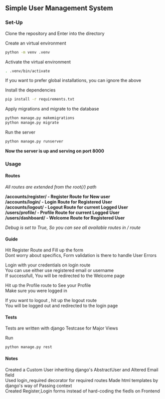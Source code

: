 ## Simple User Management System

### Set-Up

Clone the repository and Enter into the directory  

Create an virtual environment  
```bash
python -m venv .venv
```
   
Activate the virtual environment  
```bash
. .venv/bin/activate
```

If you want to prefer global installations, you can ignore the above  

Install the dependencies  
```bash
pip install -r requirements.txt
```

Apply migrations and migrate to the database  
```bash 
python manage.py makemigrations  
python manage.py migrate  
```

Run the server
```bash
python manage.py runserver
```

**Now the server is up and serving on port 8000**

### Usage

#### Routes 

*All routes are extended from the root(/) path*
  
**/accounts/register/ - Register Route  for New user**  
**/accounts/login/    - Login Route for Registered User**    
**/accounts/logout/   - Logout Route for current Logged User**   
**/users/profile/     - Profile Route for current Logged User**  
**/users/dashboard/   - Welcome Route for  Registered User**    

*Debug is set to True, So you can see all available routes in / route*

#### Guide

Hit Register Route and Fill up the form  
Dont worry about specifics, Form validation is there to handle User Errors  
   
Login with your credentials on login route  
You can use either use registered email or username  
If successfull, You will be redirected to the Welcome page 

Hit up the Profile route to See your Profile  
Make sure you were logged in  

If you want to logout , hit up the logout route  
You will be logged out and redirected to the login page  


#### Tests

Tests are written with django Testcase for Major Views   

Run  
```bash
python manage.py rest
```

#### Notes

Created a Custom User inheriting django's AbstractUser and Altered Email field  
Used login_required decorator for required routes 
Made html templates by django's way of Passing context  
Created Register,Login forms instead of hard-coding the fiedls on Frontend  
